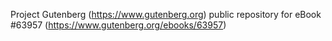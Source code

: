 Project Gutenberg (https://www.gutenberg.org) public repository for
eBook #63957 (https://www.gutenberg.org/ebooks/63957)
